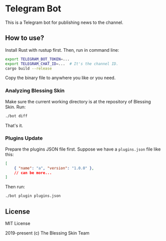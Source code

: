 # Telegram Bot

This is a Telegram bot for publishing news to the channel.

## How to use?

Install Rust with rustup first. Then, run in command line:

```sh
export TELEGRAM_BOT_TOKEN=...
export TELEGRAM_CHAT_ID=...  # It's the channel ID.
cargo build --release
```

Copy the binary file to anywhere you like or you need.

### Analyzing Blessing Skin

Make sure the current working directory is at the repository of Blessing Skin.
Run:

```sh
./bot diff
```

That's it.

### Plugins Update

Prepare the plugins JSON file first.
Suppose we have a `plugins.json` file like this:

```json
[
    { "name": "a", "version": "1.0.0" },
    // can be more...
]
```

Then run:

```sh
./bot plugin plugins.json
```

## License

MIT License

2019-present (c) The Blessing Skin Team
